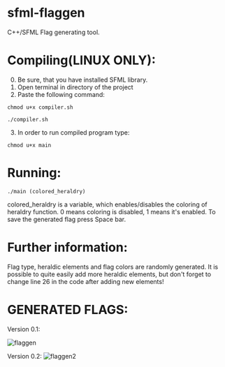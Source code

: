 # sfml-flaggen
C++/SFML Flag generating tool. 

# Compiling(LINUX ONLY): 
0. Be sure, that you have installed SFML library.
1. Open terminal in directory of the project
2. Paste the following command:
 ```
 chmod u+x compiler.sh
 ```
 ```
 ./compiler.sh
 ```
3. In order to run compiled program type:
 ```
 chmod u+x main
 ```
 
# Running:
 ```
 ./main (colored_heraldry)
 ```
colored_heraldry is a variable, which enables/disables the coloring of heraldry function. 0 means coloring is disabled, 1 means it's enabled.
To save the generated flag press Space bar.
 
 # Further information: 
Flag type, heraldic elements and flag colors are randomly generated. It is possible to quite easily add more heraldic elements, but don't forget to change line 26 in the code after adding new elements!

# GENERATED FLAGS:
 Version 0.1:
 
![flaggen](https://user-images.githubusercontent.com/46265909/127778021-687d8eec-f3e8-4057-a72b-82274d70b4d1.png)

 Version 0.2:
 ![flaggen2](https://user-images.githubusercontent.com/46265909/128018294-40323dbe-dcf4-41be-8f8f-a865b1cfe60a.png)
